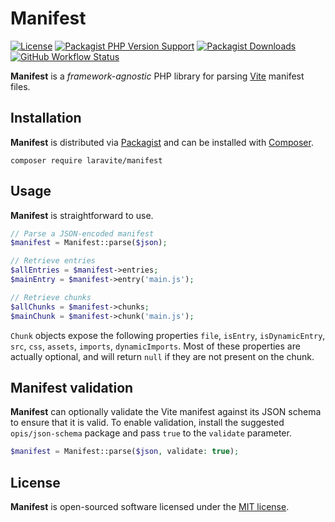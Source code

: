# Manifest

[![License][license-badge]][MIT license]
[![Packagist PHP Version Support][version-badge]][Packagist]
[![Packagist Downloads][downloads-badge]][Packagist]
[![GitHub Workflow Status][workflow-status-badge]][workflow-status]

**Manifest** is a _framework-agnostic_ PHP library for parsing [Vite] manifest files.

## Installation

**Manifest** is distributed via [Packagist] and can be installed with [Composer].

```shell
composer require laravite/manifest
```

## Usage

**Manifest** is straightforward to use.

```php
// Parse a JSON-encoded manifest
$manifest = Manifest::parse($json);

// Retrieve entries
$allEntries = $manifest->entries;
$mainEntry = $manifest->entry('main.js');

// Retrieve chunks
$allChunks = $manifest->chunks;
$mainChunk = $manifest->chunk('main.js');
```

`Chunk` objects expose the following properties `file`, `isEntry`, `isDynamicEntry`, 
`src`, `css`, `assets`, `imports`, `dynamicImports`. Most of these properties are actually
optional, and will return `null` if they are not present on the chunk.

## Manifest validation

**Manifest** can optionally validate the Vite manifest against its JSON schema to ensure
that it is valid. To enable validation, install the suggested `opis/json-schema` package and
pass `true` to the `validate` parameter.

```php
$manifest = Manifest::parse($json, validate: true);
```

## License

**Manifest** is open-sourced software licensed under the [MIT license].

[Vite]: https://vitejs.org
[Composer]: https://getcomposer.org
[MIT license]: LICENSE.md
[license-badge]: https://img.shields.io/github/license/laravite/manifest
[Packagist]: https://packagist.org/packages/laravite/manifest
[version-badge]: https://img.shields.io/packagist/php-v/laravite/manifest
[downloads-badge]: https://img.shields.io/packagist/dt/laravite/manifest
[workflow-status]: https://github.com/laravite/manifest/actions/workflows/ci.yml
[workflow-status-badge]: https://img.shields.io/github/workflow/status/laravite/manifest/CI
